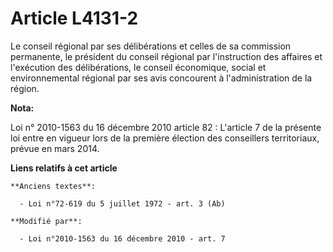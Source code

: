 # Article L4131-2

Le conseil régional par ses délibérations et celles de sa commission permanente, le président du conseil régional par
l'instruction des affaires et l'exécution des délibérations, le conseil économique, social et environnemental régional par
ses avis concourent à l'administration de la région.

**Nota:**

Loi n° 2010-1563 du 16 décembre 2010 article 82 : L'article 7 de la présente loi entre en vigueur lors de la première
élection des conseillers territoriaux, prévue en mars 2014.

**Liens relatifs à cet article**

	**Anciens textes**:

	  - Loi n°72-619 du 5 juillet 1972 - art. 3 (Ab)

	**Modifié par**:

	  - Loi n°2010-1563 du 16 décembre 2010 - art. 7
